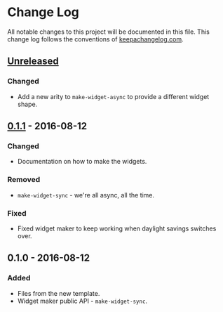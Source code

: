 # Change Log
All notable changes to this project will be documented in this file. This change log follows the conventions of [keepachangelog.com](http://keepachangelog.com/).

## [Unreleased]
### Changed
- Add a new arity to `make-widget-async` to provide a different widget shape.

## [0.1.1] - 2016-08-12
### Changed
- Documentation on how to make the widgets.

### Removed
- `make-widget-sync` - we're all async, all the time.

### Fixed
- Fixed widget maker to keep working when daylight savings switches over.

## 0.1.0 - 2016-08-12
### Added
- Files from the new template.
- Widget maker public API - `make-widget-sync`.

[Unreleased]: https://github.com/your-name/markov-twooter/compare/0.1.1...HEAD
[0.1.1]: https://github.com/your-name/markov-twooter/compare/0.1.0...0.1.1
